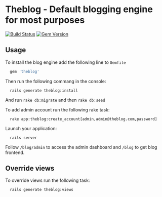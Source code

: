 # Theblog - Default blogging engine for most purposes

[![Build Status](https://travis-ci.org/kont-noor/Theblog.svg?branch=master)](https://travis-ci.org/kont-noor/Theblog)
[![Gem Version](https://badge.fury.io/rb/theblog.svg)](https://badge.fury.io/rb/theblog)

## Usage

To install the blog engine add the following line to `Gemfile`

```ruby
  gem 'theblog'
```

Then run the following commang in the console:

```
  rails generate theblog:install
```

And run `rake db:migrate` and then `rake db:seed`

To add admin account run the following rake task:

```
  rake app:theblog:create_account[admin,admin@theblog.com,password]
```

Launch your application:

```
  rails server
```

Follow `/blog/admin` to access the admin dashboard and `/blog` to get blog frontend.

## Override views

To override views run the following task:

```
  rails generate theblog:views
```
